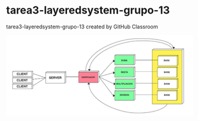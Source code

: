 # tarea3-layeredsystem-grupo-13
tarea3-layeredsystem-grupo-13 created by GitHub Classroom

![](photo4976791791328143558.jpg)
